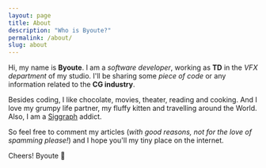 ```yaml
---
layout: page
title: About
description: "Who is Byoute?"
permalink: /about/
slug: about
---
```


Hi, my name is **Byoute**. I am a *software developer*, working as **TD** in the *VFX department* of my studio. I'll be sharing some *piece of code* or any information related to the **CG industry**. 

Besides coding, I like chocolate, movies, theater, reading and cooking. And I love my grumpy life partner, my fluffy kitten and travelling around the World. Also, I am a [Siggraph](http://www.siggraph.org/) addict.

So feel free to comment my articles (*with good reasons, not for the love of spamming please!*) and I hope you'll my tiny place on the internet.

Cheers! 
Byoute :princess: